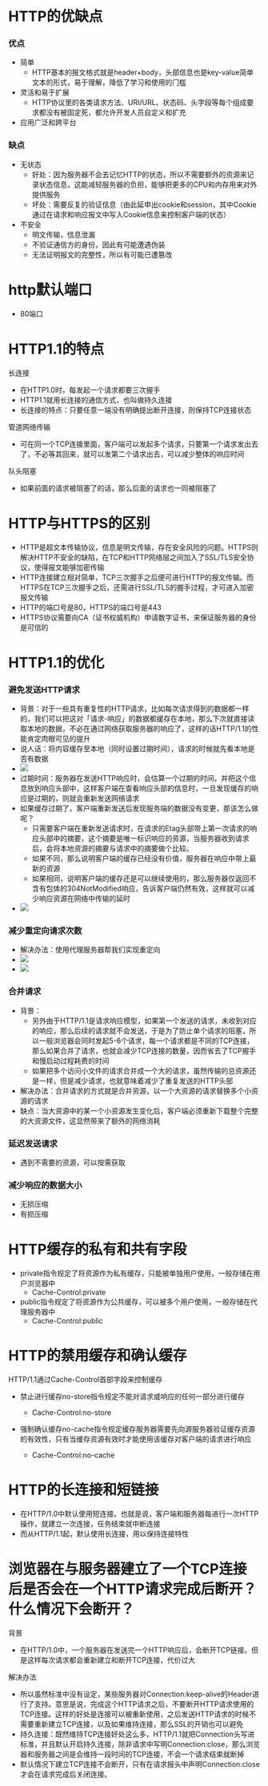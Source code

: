 # HTTP的优缺点

### 优点

- 简单
  - HTTP基本的报⽂格式就是header+body，头部信息也是key-value简单⽂本的形式，易于理解，降低了学习和使⽤的⻔槛
- 灵活和易于扩展
  - HTTP协议⾥的各类请求⽅法、URI/URL、状态码、头字段等每个组成要求都没有被固定死，都允许开发⼈员⾃定义和扩充
-  应⽤⼴泛和跨平台



### 缺点

- 无状态
  - 好处：因为服务器不会去记忆HTTP的状态，所以不需要额外的资源来记录状态信息，这能减轻服务器的负担，能够把更多的CPU和内存⽤来对外提供服务
  - 坏处：需要反复的验证信息（由此延申出cookie和session，其中Cookie通过在请求和响应报⽂中写⼊Cookie信息来控制客户端的状态）
- 不安全
  - 明文传输，信息泄漏
  - 不验证通信⽅的身份，因此有可能遭遇伪装
  - ⽆法证明报⽂的完整性，所以有可能已遭篡改





# http默认端口

- 80端口





# HTTP1.1的特点

长连接

- 在HTTP1.0时，每发起一个请求都要三次握手
- HTTP1.1就用长连接的通信方式，也叫做持久连接
- 长连接的特点：只要任意一端没有明确提出断开连接，则保持TCP连接状态



管道网络传输

- 可在同⼀个TCP连接里面，客户端可以发起多个请求，只要第⼀个请求发出去了，不必等其回来，就可以发第二个请求出去，可以减少整体的响应时间



队头阻塞

- 如果前面的请求被阻塞了的话，那么后面的请求也一同被阻塞了







# HTTP与HTTPS的区别

-  HTTP是超⽂本传输协议，信息是明⽂传输，存在安全⻛险的问题。HTTPS则解决HTTP不安全的缺陷，在TCP和HTTP⽹络层之间加⼊了SSL/TLS安全协议，使得报⽂能够加密传输
- HTTP连接建⽴相对简单，TCP三次握⼿之后便可进⾏HTTP的报⽂传输。⽽HTTPS在TCP三次握⼿之后，还需进⾏SSL/TLS的握⼿过程，才可进⼊加密报⽂传输
- HTTP的端⼝号是80，HTTPS的端⼝号是443
- HTTPS协议需要向CA（证书权威机构）申请数字证书，来保证服务器的身份是可信的







# HTTP1.1的优化

### 避免发送HTTP请求

- 背景：对于⼀些具有重复性的HTTP请求，⽐如每次请求得到的数据都⼀样的，我们可以把这对「请求-响应」的数据都缓存在本地，那么下次就直接读取本地的数据，不必在通过⽹络获取服务器的响应了，这样的话HTTP/1.1的性能肯定⾁眼可⻅的提升
- 说人话：将内容缓存至本地（同时设置过期时间），请求的时候就先看本地是否有数据
- ![](../image/HTTP缓存(1).png)
- 过期时间：服务器在发送HTTP响应时，会估算⼀个过期的时间，并把这个信息放到响应头部中，这样客户端在查看响应头部的信息时，⼀旦发现缓存的响应是过期的，则就会重新发送⽹络请求
- 如果缓存过期了，客户端重新发送后发现服务端的数据没有变更，那该怎么做呢？
  - 只需要客户端在重新发送请求时，在请求的Etag头部带上第⼀次请求的响应头部中的摘要，这个摘要是唯⼀标识响应的资源，当服务器收到请求后，会将本地资源的摘要与请求中的摘要做个⽐较。
  - 如果不同，那么说明客户端的缓存已经没有价值，服务器在响应中带上最新的资源
  - 如果相同，说明客户端的缓存还是可以继续使⽤的，那么服务器仅返回不含有包体的304NotModified响应，告诉客户端仍然有效，这样就可以减少响应资源在⽹络中传输的延时
- ![](../image/HTTP缓存(2).png)



### 减少重定向请求次数

- 解决办法：使用代理服务器帮我们实现重定向
- ![](../image/使用代理服务器(之前).png)
- ![](../image/使用代理服务器(之后).png)



### 合并请求

- 背景：
  - 另外由于HTTP/1.1是请求响应模型，如果第⼀个发送的请求，未收到对应的响应，那么后续的请求就不会发送，于是为了防⽌单个请求的阻塞，所以⼀般浏览器会同时发起5-6个请求，每⼀个请求都是不同的TCP连接，那么如果合并了请求，也就会减少TCP连接的数量，因⽽省去了TCP握⼿和慢启动过程耗费的时间
  - 如果把多个访问小⽂件的请求合并成⼀个大的请求，虽然传输的总资源还是⼀样，但是减少请求，也就意味着减少了重复发送的HTTP头部
- 解决办法：合并请求的⽅式就是合并资源，以⼀个⼤资源的请求替换多个⼩资源的请求
- 缺点：当⼤资源中的某⼀个⼩资源发⽣变化后，客户端必须重新下载整个完整的⼤资源⽂件，这显然带来了额外的网络消耗



### 延迟发送请求

- 遇到不需要的资源，可以按需获取



### 减少响应的数据大小

- 无损压缩
- 有损压缩







# HTTP缓存的私有和共有字段

- private指令规定了将资源作为私有缓存，只能被单独用户使用，一般存储在用户浏览器中
  - Cache-Control:private
- public指令规定了将资源作为公共缓存，可以被多个用户使用，一般存储在代理服务器中
  - Cache-Control:public







# HTTP的禁用缓存和确认缓存

HTTP/1.1通过Cache-Control首部字段来控制缓存

- 禁止进行缓存no-store指令规定不能对请求或响应的任何一部分进行缓存
  - Cache-Control:no-store

- 强制确认缓存no-cache指令规定缓存服务器需要先向源服务器验证缓存资源的有效性，只有当缓存资源有效时才能使用该缓存对客户端的请求进行响应
  - Cache-Control:no-cache







# HTTP的长连接和短链接

- 在HTTP/1.0中默认使用短连接。也就是说，客户端和服务器每进行一次HTTP操作，就建立一次连接，任务结束就中断连接
- 而从HTTP/1.1起，默认使用长连接，用以保持连接特性





# 浏览器在与服务器建立了一个TCP连接后是否会在一个HTTP请求完成后断开？什么情况下会断开？

背景

- 在HTTP/1.0中，一个服务器在发送完一个HTTP响应后，会断开TCP链接。但是这样每次请求都会重新建立和断开TCP连接，代价过大



解决办法

- 所以虽然标准中没有设定，某些服务器对Connection:keep-alive的Header进行了支持。意思是说，完成这个HTTP请求之后，不要断开HTTP请求使用的TCP连接。这样的好处是连接可以被重新使用，之后发送HTTP请求的时候不需要重新建立TCP连接，以及如果维持连接，那么SSL的开销也可以避免
- 持久连接：既然维持TCP连接好处这么多，HTTP/1.1就把Connection头写进标准，并且默认开启持久连接，除非请求中写明Connection:close，那么浏览器和服务器之间是会维持一段时间的TCP连接，不会一个请求结束就断掉
- 默认情况下建立TCP连接不会断开，只有在请求报头中声明Connection:close才会在请求完成后关闭连接。